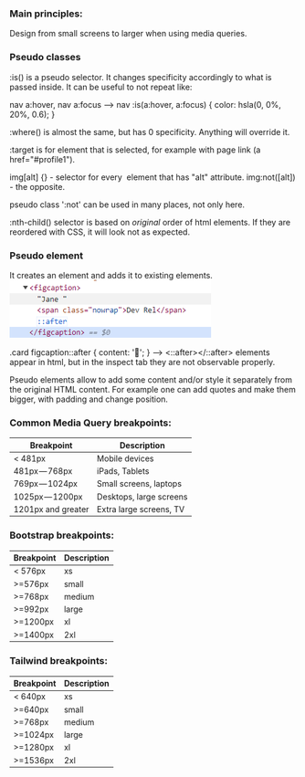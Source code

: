 ### Main principles:
Design from small screens to larger when using media queries.

### Pseudo classes
:is() is a pseudo selector. It changes specificity accordingly to what is passed inside. It can be useful to not repeat like:

nav a:hover, nav a:focus 
-->
nav :is(a:hover, a:focus) {
  color: hsla(0, 0%, 20%, 0.6);
}

:where() is almost the same, but has 0 specificity. Anything will override it.

:target is for element that is selected, for example with page link (a href="#profile1").

img[alt] {} - selector for every <img> element that has "alt" attribute.
img:not([alt]) - the opposite.

pseudo class ':not' can be used in many places, not only here. 

:nth-child() selector is based on *original* order of html elements. If they are reordered with CSS, it will look not as expected.

### Pseudo element
It creates an element and adds it to existing elements.
![Like this](image.png)

.card figcaption::after {
	content: '🐧';
}
-->
<::after></::after> elements appear in html, but in the inspect tab they are not observable properly. 

Pseudo elements allow to add some content and/or style it separately from the original HTML content.
For example one can add quotes and make them bigger, with padding and change position.

### Common Media Query breakpoints:
| Breakpoint | Description |
| -------- | ---------- |
| < 481px | Mobile devices |
| 481px — 768px | iPads, Tablets |
| 769px — 1024px | Small screens, laptops |
| 1025px — 1200px | Desktops, large screens |
| 1201px and greater | Extra large screens, TV |

### Bootstrap breakpoints:
| Breakpoint | Description |
| -------- | ---------- |
| < 576px | xs |
| >=576px | small |
| >=768px | medium |
| >=992px | large |
| >=1200px | xl |
| >=1400px | 2xl |

### Tailwind breakpoints:
| Breakpoint | Description |
| -------- | ---------- |
| < 640px | xs |
| >=640px | small |
| >=768px | medium |
| >=1024px | large |
| >=1280px | xl |
| >=1536px | 2xl |